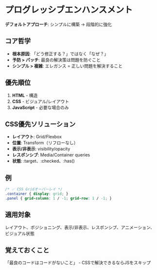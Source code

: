 # プログレッシブエンハンスメント

**デフォルトアプローチ**: シンプルに構築 → 段階的に強化

## コア哲学
- **根本原因**: 「どう修正する？」ではなく「なぜ？」
- **予防 > パッチ**: 最良の解決策は問題を防ぐこと
- **シンプル > 複雑**: エレガンス = 正しい問題を解決すること

## 優先順位
1. **HTML** - 構造
2. **CSS** - ビジュアル/レイアウト
3. **JavaScript** - 必要な場合のみ

## CSS優先ソリューション
- **レイアウト**: Grid/Flexbox
- **位置**: Transform（リフローなし）
- **表示/非表示**: visibility/opacity
- **レスポンシブ**: Media/Container queries
- **状態**: :target、:checked、:has()

## 例
```css
/* ✅ CSS Gridオーバーレイ */
.container { display: grid; }
.panel { grid-column: 1 / -1; grid-row: 1 / -1; }
```

## 適用対象
レイアウト、ポジショニング、表示/非表示、レスポンシブ、アニメーション、ビジュアル状態

## 覚えておくこと
「最良のコードはコードがないこと」 - CSSで解決できるならJSをスキップ
